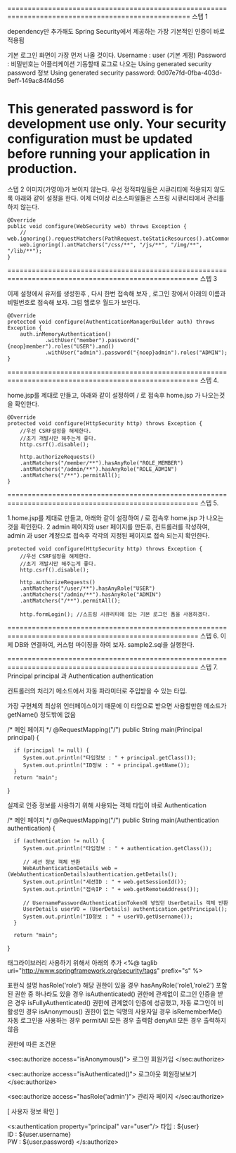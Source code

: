 ===================================================================================================
스텝 1

dependency만 추가해도 Spring Security에서 제공하는 가장 기본적인 인증이 바로 적용됨

기본 로그인 화면이 가장 먼저 나올 것이다.
Username : user (기본 계정)
Password : 비밀번호는 어플리케이션 기동할때 로그로 나오는 Using generated security password 정보
Using generated security password: 0d07e7fd-0fba-403d-9eff-149ac84f4d56

This generated password is for development use only. Your security configuration must be updated before running your application in production.
==================================================================================
스텝 2
	이미지(가영이)가 보이지 않는다.
	우선 정적파일들은 시큐리티에 적용되지 않도록 아래와 같이 설정을 한다.
	 이제 더이상 리소스파일들은 스프링 시큐리티에서 관리를 하지 않는다.	

	@Override
	public void configure(WebSecurity web) throws Exception {
		// web.ignoring().requestMatchers(PathRequest.toStaticResources().atCommonLocations());
		web.ignoring().antMatchers("/css/**", "/js/**", "/img/**", "/lib/**");
	}
=====================================================================================================
스텝 3

이제 설정에서 유저를 생성한후 , 다시 한번 접속해 보자 , 로그인 창에서 아래의 이름과 비밀번호로 접속해 보자. 그럼 헬로우 월드가 보인다.
	
	@Override
	protected void configure(AuthenticationManagerBuilder auth) throws Exception {
	    auth.inMemoryAuthentication()
	            .withUser("member").password("{noop}member").roles("USER").and()
	            .withUser("admin").password("{noop}admin").roles("ADMIN");
	}
=====================================================================================================
스텝 4.

home.jsp를 제대로 만들고, 아래와 같이 설정하여 / 로 접속후 home.jsp 가 나오는것을 확인한다.

	@Override
	protected void configure(HttpSecurity http) throws Exception {
		//우선 CSRF설정을 해제한다.
		//초기 개발시만 해주는게 좋다.
		http.csrf().disable();
		
		http.authorizeRequests()
		.antMatchers("/member/**").hasAnyRole("ROLE_MEMBER") 
		.antMatchers("/admin/**").hasAnyRole("ROLE_ADMIN")
		.antMatchers("/**").permitAll();		
	}
=====================================================================================================
스텝 5.

1.home.jsp를 제대로 만들고, 아래와 같이 설정하여 / 로 접속후 home.jsp 가 나오는것을 확인한다.
2 admin 페이지와 user 페이지를 만든후, 컨트롤러를 작성하여, admin 과 user 계정으로 접속후 각각의 지정된 페이지로 접속 되는지 확인한다.

	protected void configure(HttpSecurity http) throws Exception {
		//우선 CSRF설정을 해제한다.
		//초기 개발시만 해주는게 좋다.
		http.csrf().disable();
		
		http.authorizeRequests()
		.antMatchers("/user/**").hasAnyRole("USER") 
		.antMatchers("/admin/**").hasAnyRole("ADMIN")
		.antMatchers("/**").permitAll();
		
		http.formLogin(); //스프링 시큐리티에 있는 기본 로그인 폼을 사용하겠다.
		
=====================================================================================================
스텝 6. 이제 DB와 연결하여, 커스텀 마이징을 하여 보자.
sample2.sql을 실행한다.

=====================================================================================================
스텝 7.
Principal principal 과 Authentication authentication

컨트롤러의 처리기 메소드에서 자동 파라미터로 주입받을 수 있는 타입.

가장 구현체의 최상위 인터페이스이기 때문에 이 타입으로 받으면 사용할만한 메소드가 getName() 정도밖에 없음

   /* 메인 페이지 */
   @RequestMapping("/")
   public String main(Principal principal) {

      if (principal != null) {
         System.out.println("타입정보 : " + principal.getClass());
         System.out.println("ID정보 : " + principal.getName());
      }
      return "main";
   }

실제로 인증 정보를 사용하기 위해 사용되는 객체 타입이 바로 Authentication

   /* 메인 페이지 */
   @RequestMapping("/")
   public String main(Authentication authentication) {

      if (authentication != null) {
         System.out.println("타입정보 : " + authentication.getClass());
         
         // 세션 정보 객체 반환
         WebAuthenticationDetails web = (WebAuthenticationDetails)authentication.getDetails();
         System.out.println("세션ID : " + web.getSessionId());
         System.out.println("접속IP : " + web.getRemoteAddress());

         // UsernamePasswordAuthenticationToken에 넣었던 UserDetails 객체 반환
         UserDetails userVO = (UserDetails) authentication.getPrincipal();
         System.out.println("ID정보 : " + userVO.getUsername());
      }
      
      return "main";
   }

태그라이브러리 사용하기 위해서 아래의 추가
<%@ taglib uri="http://www.springframework.org/security/tags" prefix="s" %>

표현식                              설명
hasRole('role')   해당 권한이 있을 경우
hasAnyRole('role1,'role2')   포함된 권한 중 하나라도 있을 경우
isAuthenticated()   권한에 관계없이 로그인 인증을 받은 경우
isFullyAuthenticated()   권한에 관계없이 인증에 성공했고, 자동 로그인이 비활성인 경우
isAnonymous()   권한이 없는 익명의 사용자일 경우
isRememberMe()   자동 로그인을 사용하는 경우
permitAll   모든 경우 출력함
denyAll   모든 경우 출력하지 않음

권한에 따른 조건문

<!-- 표현식이 지정한 권한에 맞을 때만 출력 -->
<sec:authorize access="isAnonymous()">
   로그인
   회원가입
</sec:authorize>

<sec:authorize access="isAuthenticated()">
   로그아웃
   회원정보보기
</sec:authorize>

<sec:authorize access="hasRole('admin')">
  관리자 페이지
</sec:authorize>



[ 사용자 정보 확인 ]

<s:authentication property="principal" var="user"/> 
타입 : ${user} <br>
ID : ${user.username} <br>
PW : ${user.password}
</s:authorize>


      

		
